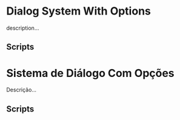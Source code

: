 # Dialog System With Options

description...

## Scripts

# Sistema de Diálogo Com Opções

Descrição...

## Scripts
